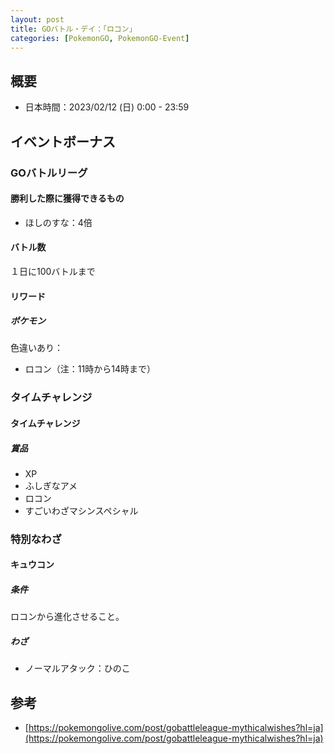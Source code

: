 ```yaml
---
layout: post
title: GOバトル・デイ：「ロコン」
categories: [PokemonGO, PokemonGO-Event]
---
```


## 概要

- 日本時間：2023/02/12 (日) 0:00 - 23:59

## イベントボーナス

### GOバトルリーグ

#### 勝利した際に獲得できるもの

- ほしのすな：4倍

#### バトル数

１日に100バトルまで

#### リワード

##### ポケモン

色違いあり：

- ロコン（注：11時から14時まで）

### タイムチャレンジ

#### タイムチャレンジ

##### 賞品

- XP
- ふしぎなアメ
- ロコン
- すごいわざマシンスペシャル

### 特別なわざ

#### キュウコン

##### 条件

ロコンから進化させること。

##### わざ

- ノーマルアタック：ひのこ

## 参考

- [https://pokemongolive.com/post/gobattleleague-mythicalwishes?hl=ja](https://pokemongolive.com/post/gobattleleague-mythicalwishes?hl=ja)